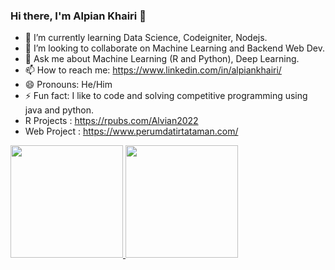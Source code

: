 ### Hi there,  I'm Alpian Khairi 👋

- 🌱 I’m currently learning Data Science, Codeigniter, Nodejs.
- 👯 I’m looking to collaborate on Machine Learning and Backend Web Dev.
- 💬 Ask me about Machine Learning (R and Python), Deep Learning.
- 📫 How to reach me: https://www.linkedin.com/in/alpiankhairi/
- 😄 Pronouns: He/Him
- ⚡ Fun fact: I like to code and solving competitive programming using java and python.
- R Projects : https://rpubs.com/Alvian2022
- Web Project : https://www.perumdatirtataman.com/

<p align="left">
<a href="https://github.com/alvian2022">
  <img height="180em" src="https://github-readme-stats-eight-theta.vercel.app/api?username=alvian2022&show_icons=true&theme=algolia&include_all_commits=true&count_private=true"/>
  <img height="180em" src="https://github-readme-stats-eight-theta.vercel.app/api/top-langs/?username=alvian2022&layout=compact&langs_count=8&theme=algolia"/>
</a>
</p>
